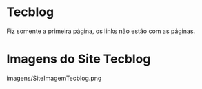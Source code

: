 # Tecblog
Fiz somente a primeira página, os links não estão com as páginas.

# Imagens do Site Tecblog

imagens/SiteImagemTecblog.png


